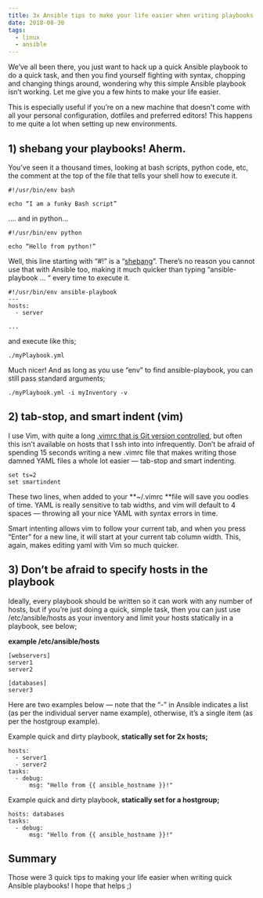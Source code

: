 ```yaml
---
title: 3x Ansible tips to make your life easier when writing playbooks quickly
date: 2018-08-30
tags:
  - linux
  - ansible
---
```


We’ve all been there, you just want to hack up a quick Ansible playbook to do a quick task, and then you find yourself fighting with syntax, chopping and changing things around, wondering why this simple Ansible playbook isn’t working. Let me give you a few hints to make your life easier.

This is especially useful if you’re on a new machine that doesn't come with all your personal configuration, dotfiles and preferred editors! This happens to me quite a lot when setting up new environments.

## 1) shebang your playbooks! Aherm.

You’ve seen it a thousand times, looking at bash scripts, python code, etc, the comment at the top of the file that tells your shell how to execute it.

    #!/usr/bin/env bash

    echo “I am a funky Bash script”

…. and in python…

    #!/usr/bin/env python

    echo “Hello from python!”

Well, this line starting with “#!” is a “[shebang](https://en.wikipedia.org/wiki/Shebang_(Unix))”. There’s no reason you cannot use that with Ansible too, making it much quicker than typing “ansible-playbook … “ every time to execute it.

    #!/usr/bin/env ansible-playbook
    ---
    hosts: 
      - server

    ...

and execute like this;

    ./myPlaybook.yml

Much nicer! And as long as you use “env” to find ansible-playbook, you can still pass standard arguments;

    ./myPlaybook.yml -i myInventory -v

## 2) tab-stop, and smart indent (vim)

I use Vim, with quite a long [.vimrc that is Git version controlled](https://github.com/jamesread/scripts/blob/master/vimrc.txt), but often this isn’t available on hosts that I ssh into into infrequently. Don’t be afraid of spending 15 seconds writing a new .vimrc file that makes writing those damned YAML files a whole lot easier — tab-stop and smart indenting.

    set ts=2
    set smartindent

These two lines, when added to your **~/.vimrc **file will save you oodles of time. YAML is really sensitive to tab widths, and vim will default to 4 spaces — throwing all your nice YAML with syntax errors in time.

Smart intenting allows vim to follow your current tab, and when you press “Enter” for a new line, it will start at your current tab column width. This, again, makes editing yaml with Vim so much quicker.

## 3) Don’t be afraid to specify hosts in the playbook

Ideally, every playbook should be written so it can work with any number of hosts, but if you’re just doing a quick, simple task, then you can just use /etc/ansible/hosts as your inventory and limit your hosts statically in a playbook, see below;

**example /etc/ansible/hosts**

    [webservers]
    server1
    server2

    [databases]
    server3

Here are two examples below — note that the “-” in Ansible indicates a list (as per the individual server name example), otherwise, it’s a single item (as per the hostgroup example).

Example quick and dirty playbook, **statically set for 2x hosts;**

    hosts: 
      - server1
      - server2
    tasks:
      - debug:
          msg: "Hello from {{ ansible_hostname }}!"

Example quick and dirty playbook, **statically set for a hostgroup;**

    hosts: databases
    tasks:
      - debug:
          msg: "Hello from {{ ansible_hostname }}!"

## Summary

Those were 3 quick tips to making your life easier when writing quick Ansible playbooks! I hope that helps ;)
